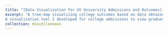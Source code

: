 ```yaml
---
title: "[Data Visualization for US University Admissions and Outcomes](./Q5/universityOutcomes.html)"
excerpt: "A tree-map visualizing college outcomes based on data obtained from data.gov using D3Plus.
A visualization tool I developed for college admissions to view graduating outcomes as part of CSE 6242 at Georgia Tech."
collection: miscellaneous
---
```

